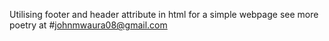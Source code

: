Utilising footer and header attribute in html for a simple webpage
see more poetry at #johnmwaura08@gmail.com